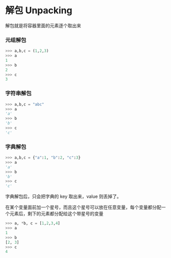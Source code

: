 # 解包 Unpacking

解包就是将容器里面的元素逐个取出来

### 元组解包

```python
>>> a,b,c = (1,2,3)
>>> a
1
>>> b
2
>>> c
3
```

### 字符串解包

```python
>>> a,b,c = "abc"
>>> a
'a'
>>> b
'b'
>>> c
'c'
```

### 字典解包

```python
>>> a,b,c = {"a":1, "b":2, "c":3}
>>> a
'a'
>>> b
'b'
>>> c
'c'
```

字典解包后，只会把字典的 key 取出来，value 则丢掉了。

在某个变量面前加一个星号，而且这个星号可以放在任意变量，每个变量都分配一个元素后，剩下的元素都分配给这个带星号的变量

```python
>>> a, *b, c = [1,2,3,4]
>>> a
1
>>> b
[2, 3]
>>> c
4
```

